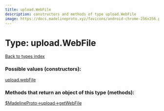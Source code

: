 ```yaml
---
title: upload.WebFile
description: constructors and methods of type upload.WebFile
image: https://docs.madelineproto.xyz/favicons/android-chrome-256x256.png
---
```

# Type: upload.WebFile  
[Back to types index](index.md)



### Possible values (constructors):

[upload.webFile](../constructors/upload.webFile.md)  



### Methods that return an object of this type (methods):

[$MadelineProto->upload->getWebFile](../methods/upload.getWebFile.md)  



